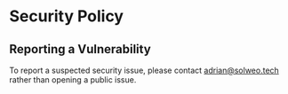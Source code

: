 # Security Policy

## Reporting a Vulnerability

To report a suspected security issue, please contact <adrian@solweo.tech> rather than opening a public issue.
